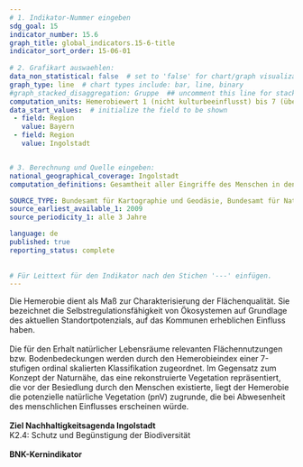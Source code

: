 ```yaml
---
# 1. Indikator-Nummer eingeben 
sdg_goal: 15 
indicator_number: 15.6
graph_title: global_indicators.15-6-title
indicator_sort_order: 15-06-01
 
# 2. Grafikart auswaehlen: 
data_non_statistical: false  # set to 'false' for chart/graph visualization 
graph_type: line  # chart types include: bar, line, binary 
#graph_stacked_disaggregation: Gruppe  ## uncomment this line for stacked bars. eplace 'Geschlecht' with the field of aggregation. 
computation_units: Hemerobiewert 1 (nicht kulturbeeinflusst) bis 7 (übermäßig stark kulturbeeinflusst)
data_start_values:  # initialize the field to be shown  
 - field: Region 
   value: Bayern
 - field: Region
   value: Ingolstadt


# 3. Berechnung und Quelle eingeben: 
national_geographical_coverage: Ingolstadt
computation_definitions: Gesamtheit aller Eingriffe des Menschen in den Naturhaushalt (Hemerobieindex)

SOURCE_TYPE: Bundesamt für Kartographie und Geodäsie, Bundesamt für Naturschutz, <a href="https://monitor.ioer.de/?rid=4649">Leibniz-Institut für Ökologische Raumentwicklung</a> # data source  
source_earliest_available_1: 2009
source_periodicity_1: alle 3 Jahre

language: de   
published: true 
reporting_status: complete
 
 
# Für Leittext für den Indikator nach den Stichen '---' einfügen. 
---
```

Die Hemerobie dient als Maß zur Charakterisierung der Flächenqualität. Sie bezeichnet die Selbstregulationsfähigkeit von Ökosystemen auf Grundlage des aktuellen Standortpotenzials, auf das Kommunen erheblichen
Einfluss haben.<br>
<br>
Die für den Erhalt natürlicher Lebensräume relevanten Flächennutzungen bzw. Bodenbedeckungen werden durch den Hemerobieindex einer 7-stufigen ordinal skalierten
Klassifikation zugeordnet. Im Gegensatz zum Konzept der Naturnähe, das eine rekonstruierte Vegetation repräsentiert, die vor der Besiedlung durch den Menschen existierte, liegt
der Hemerobie die potenzielle natürliche Vegetation (pnV) zugrunde, die bei Abwesenheit des menschlichen Einflusses erscheinen würde.<br>
<br>
<b>Ziel Nachhaltigkeitsagenda Ingolstadt</b><br>
K2.4: Schutz und Begünstigung der Biodiversität<br>
<br>
<b>BNK-Kernindikator</b>

